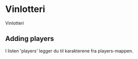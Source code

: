 # Vinlotteri
Vinlotteri

## Adding players
I listen 'players' legger du til karakterene fra players-mappen.
